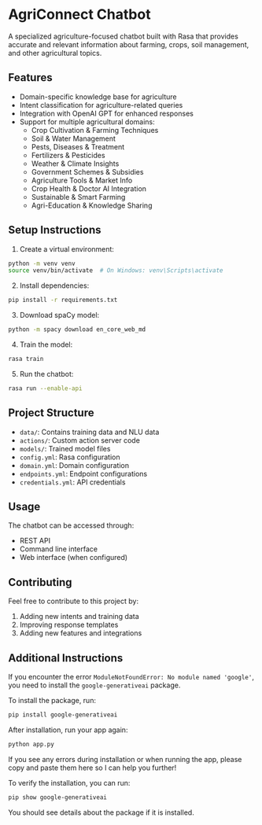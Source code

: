 # AgriConnect Chatbot

A specialized agriculture-focused chatbot built with Rasa that provides accurate and relevant information about farming, crops, soil management, and other agricultural topics.

## Features

- Domain-specific knowledge base for agriculture
- Intent classification for agriculture-related queries
- Integration with OpenAI GPT for enhanced responses
- Support for multiple agricultural domains:
  - Crop Cultivation & Farming Techniques
  - Soil & Water Management
  - Pests, Diseases & Treatment
  - Fertilizers & Pesticides
  - Weather & Climate Insights
  - Government Schemes & Subsidies
  - Agriculture Tools & Market Info
  - Crop Health & Doctor AI Integration
  - Sustainable & Smart Farming
  - Agri-Education & Knowledge Sharing

## Setup Instructions

1. Create a virtual environment:
```bash
python -m venv venv
source venv/bin/activate  # On Windows: venv\Scripts\activate
```

2. Install dependencies:
```bash
pip install -r requirements.txt
```

3. Download spaCy model:
```bash
python -m spacy download en_core_web_md
```

4. Train the model:
```bash
rasa train
```

5. Run the chatbot:
```bash
rasa run --enable-api
```

## Project Structure

- `data/`: Contains training data and NLU data
- `actions/`: Custom action server code
- `models/`: Trained model files
- `config.yml`: Rasa configuration
- `domain.yml`: Domain configuration
- `endpoints.yml`: Endpoint configurations
- `credentials.yml`: API credentials

## Usage

The chatbot can be accessed through:
- REST API
- Command line interface
- Web interface (when configured)

## Contributing

Feel free to contribute to this project by:
1. Adding new intents and training data
2. Improving response templates
3. Adding new features and integrations 

## Additional Instructions

If you encounter the error `ModuleNotFoundError: No module named 'google'`, you need to install the `google-generativeai` package.

To install the package, run:
```bash
pip install google-generativeai
```

After installation, run your app again:
```bash
python app.py
```

If you see any errors during installation or when running the app, please copy and paste them here so I can help you further! 

To verify the installation, you can run:
```bash
pip show google-generativeai
```

You should see details about the package if it is installed. 